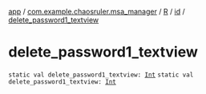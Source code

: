 [app](../../../index.md) / [com.example.chaosruler.msa_manager](../../index.md) / [R](../index.md) / [id](index.md) / [delete_password1_textview](.)

# delete_password1_textview

`static val delete_password1_textview: `[`Int`](https://kotlinlang.org/api/latest/jvm/stdlib/kotlin/-int/index.html)
`static val delete_password1_textview: `[`Int`](https://kotlinlang.org/api/latest/jvm/stdlib/kotlin/-int/index.html)